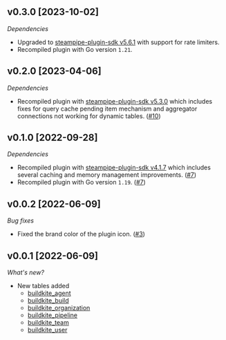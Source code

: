 ## v0.3.0 [2023-10-02]

_Dependencies_

- Upgraded to [steampipe-plugin-sdk v5.6.1](https://github.com/turbot/steampipe-plugin-sdk/blob/main/CHANGELOG.md#v561-2023-09-29) with support for rate limiters.
- Recompiled plugin with Go version `1.21`.

## v0.2.0 [2023-04-06]

_Dependencies_

- Recompiled plugin with [steampipe-plugin-sdk v5.3.0](https://github.com/turbot/steampipe-plugin-sdk/blob/main/CHANGELOG.md#v530-2023-03-16) which includes fixes for query cache pending item mechanism and aggregator connections not working for dynamic tables. ([#10](https://github.com/turbot/steampipe-plugin-buildkite/pull/10))

## v0.1.0 [2022-09-28]

_Dependencies_

- Recompiled plugin with [steampipe-plugin-sdk v4.1.7](https://github.com/turbot/steampipe-plugin-sdk/blob/main/CHANGELOG.md#v417-2022-09-08) which includes several caching and memory management improvements. ([#7](https://github.com/turbot/steampipe-plugin-buildkite/pull/7))
- Recompiled plugin with Go version `1.19`. ([#7](https://github.com/turbot/steampipe-plugin-buildkite/pull/7))

## v0.0.2 [2022-06-09]

_Bug fixes_

- Fixed the brand color of the plugin icon. ([#3](https://github.com/turbot/steampipe-plugin-buildkite/pull/3))

## v0.0.1 [2022-06-09]

_What's new?_

- New tables added
  - [buildkite_agent](https://hub.steampipe.io/plugins/turbot/buildkite/tables/buildkite_agent)
  - [buildkite_build](https://hub.steampipe.io/plugins/turbot/buildkite/tables/buildkite_build)
  - [buildkite_organization](https://hub.steampipe.io/plugins/turbot/buildkite/tables/buildkite_organization)
  - [buildkite_pipeline](https://hub.steampipe.io/plugins/turbot/buildkite/tables/buildkite_pipeline)
  - [buildkite_team](https://hub.steampipe.io/plugins/turbot/buildkite/tables/buildkite_team)
  - [buildkite_user](https://hub.steampipe.io/plugins/turbot/buildkite/tables/buildkite_user)
